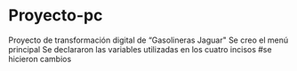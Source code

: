# Proyecto-pc
Proyecto de transformación digital de “Gasolineras Jaguar"
Se creo el menú principal
Se declararon las variables utilizadas en los cuatro incisos
#se hicieron cambios